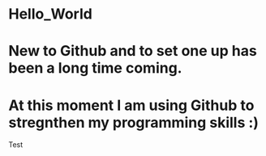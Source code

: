 # Hello_World
# New to Github and to set one up has been a long time coming.
# At this moment I am using Github to stregnthen my programming skills :)
Test

